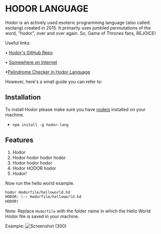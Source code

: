 # HODOR LANGUAGE

Hodor is an actively used esoteric programming language (also called: esolang) created in 2015. It primarily uses jumbled permutations of the word, "hodor", over and over again. So, Game of Thrones fans, REJOICE!

Useful links:

• [Hodor's GitHub Repo](https://github.com/hummingbirdtech/hodor)

• [Somewhere on Internet](https://codelani.com/languages/hodor.html#:~:text=hodor%20is%20an%20actively%20used,it%20easier%20than%20ever%20before.)

•[Palindrome Checker in Hodor Language](https://github.com/abhilipsasahoo03/Palindrome-Checker-in-Hodor-language)

However, here's a small guide you can refer to:

## Installation
To install Hodor please make sure you have [nodejs](https://nodejs.org/) installed on your machine.
- `npm install -g hodor-lang`

## Features
1. Hodor
2. Hodor hodor hodor hodor
3. Hodor hodor hodor 
4. Hodor HODOR hodor
5. Hodor!

Now run the hello world example.

```bash
hodor Hodorfile/helloworld.hd
HODOR: \-> Hodorfile/helloworld.hd
HODOR!
```

Note: Replace ```Hodorfile``` with the folder name in which the Hello World Hodor file is saved in your machine. 

Example:
![Screenshot (300)](https://user-images.githubusercontent.com/80174214/149141326-4aa326f0-9ce1-4a56-b93f-6741985dc8b6.png)

